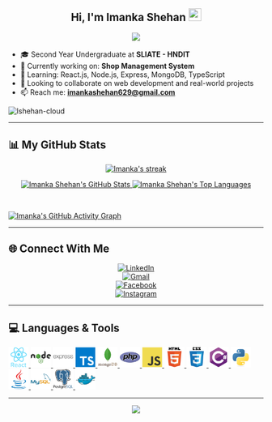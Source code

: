 <h2 align="center">Hi, I'm Imanka Shehan <img src="https://media.giphy.com/media/hvRJCLFzcasrR4ia7z/giphy.gif" width="25px" height="25px"> </h2>

<p align="center">
  <img src="https://readme-typing-svg.herokuapp.com?color=00D9FF&width=480&height=65&lines=Welcome+To+My+GitHub+Profile!;Full+Stack+Developer+%F0%9F%9A%80;HNDIT+Undergraduate+%F0%9F%8E%93;Always+Learning+New+Things!&center=true">
</p>

- 🎓 Second Year Undergraduate at **SLIATE - HNDIT**
- 🔭 Currently working on: **Shop Management System**
- 🌱 Learning: React.js, Node.js, Express, MongoDB, TypeScript
- 🤝 Looking to collaborate on web development and real-world projects
- 📫 Reach me: **[imankashehan629@gmail.com](mailto:imankashehan629@gmail.com)**

<p align="left"> 
  <img src="https://komarev.com/ghpvc/?username=Ishehan-cloud&label=Profile%20views&color=0e75b6&style=flat" alt="Ishehan-cloud" /> 
</p>

---

## 📊 My GitHub Stats

<p align="center">
  <a href="https://github.com/Ishehan-cloud/github-readme-streak-stats">
    <img title="🔥 Streak Stats" alt="Imanka's streak" src="https://github-readme-streak-stats.herokuapp.com/?user=Ishehan-cloud&theme=black-ice&hide_border=true&stroke=0000&background=060A0CD0"/>
  </a>
</p>

<p align="center">
  <a href="https://github.com/Ishehan-cloud/github-readme-stats">
    <img alt="Imanka Shehan's GitHub Stats" src="https://readme-stats.vercel.app/api?username=Ishehan-cloud&show_icons=true&count_private=true&theme=react&hide_border=true&bg_color=0D1117"/>
  </a>
  <a href="https://github.com/Ishehan-cloud/github-readme-stats">
    <img alt="Imanka Shehan's Top Languages" src="https://readme-stats.vercel.app/api/top-langs/?username=Ishehan-cloud&langs_count=8&count_private=true&layout=compact&theme=react&hide_border=true&bg_color=0D1117"/>
  </a>
</p>

<br/>

[![Imanka's GitHub Activity Graph](https://github-readme-activity-graph.vercel.app/graph?username=Ishehan-cloud&theme=dracula)](https://github.com/ashutosh00710/github-readme-activity-graph)

---

## 🌐 Connect With Me

<div align="center">

[![LinkedIn](https://img.shields.io/badge/LinkedIn-0077B5?style=for-the-badge&logo=linkedin&logoColor=white)](https://www.linkedin.com/in/imanka-shehan)  
[![Gmail](https://img.shields.io/badge/Gmail-D14836?style=for-the-badge&logo=gmail&logoColor=white)](mailto:imankashehan629@gmail.com)  
[![Facebook](https://img.shields.io/badge/Facebook-1877F2?style=for-the-badge&logo=facebook&logoColor=white)](https://www.facebook.com/share/1A6XwXW2Gu/?mibextid=wwXIfr)  
[![Instagram](https://img.shields.io/badge/Instagram-%23E4405F.svg?style=for-the-badge&logo=instagram&logoColor=white)](https://www.instagram.com/imanka_shehan?igsh=eXpoMjV4NGc3b2U5&utm_source=qr)

</div>

---

## 💻 Languages & Tools

<p align="left">
  <a href="https://reactjs.org/" target="_blank"> <img src="https://raw.githubusercontent.com/devicons/devicon/master/icons/react/react-original-wordmark.svg" alt="react" width="40" height="40"/> </a>
  <a href="https://nodejs.org" target="_blank"> <img src="https://raw.githubusercontent.com/devicons/devicon/master/icons/nodejs/nodejs-original-wordmark.svg" alt="nodejs" width="40" height="40"/> </a>
  <a href="https://expressjs.com" target="_blank"> <img src="https://raw.githubusercontent.com/devicons/devicon/master/icons/express/express-original-wordmark.svg" alt="express" width="40" height="40"/> </a>
  <a href="https://www.typescriptlang.org/" target="_blank"> <img src="https://raw.githubusercontent.com/devicons/devicon/master/icons/typescript/typescript-original.svg" alt="typescript" width="40" height="40"/> </a>
  <a href="https://www.mongodb.com/" target="_blank"> <img src="https://raw.githubusercontent.com/devicons/devicon/master/icons/mongodb/mongodb-original-wordmark.svg" alt="mongodb" width="40" height="40"/> </a>
  <a href="https://www.php.net" target="_blank"> <img src="https://raw.githubusercontent.com/devicons/devicon/master/icons/php/php-original.svg" alt="php" width="40" height="40"/> </a>
  <a href="https://developer.mozilla.org/en-US/docs/Web/JavaScript" target="_blank"> <img src="https://raw.githubusercontent.com/devicons/devicon/master/icons/javascript/javascript-original.svg" alt="javascript" width="40" height="40"/> </a>
  <a href="https://www.w3.org/html/" target="_blank"> <img src="https://raw.githubusercontent.com/devicons/devicon/master/icons/html5/html5-original-wordmark.svg" alt="html5" width="40" height="40"/> </a>
  <a href="https://www.w3schools.com/css/" target="_blank"> <img src="https://raw.githubusercontent.com/devicons/devicon/master/icons/css3/css3-original-wordmark.svg" alt="css3" width="40" height="40"/> </a>
  <a href="https://learn.microsoft.com/en-us/dotnet/csharp/" target="_blank"> <img src="https://raw.githubusercontent.com/devicons/devicon/master/icons/csharp/csharp-original.svg" alt="csharp" width="40" height="40"/> </a>
  <a href="https://www.python.org/" target="_blank"> <img src="https://raw.githubusercontent.com/devicons/devicon/master/icons/python/python-original.svg" alt="python" width="40" height="40"/> </a>
  <a href="https://www.java.com/" target="_blank"> <img src="https://raw.githubusercontent.com/devicons/devicon/master/icons/java/java-original.svg" alt="java" width="40" height="40"/> </a>
  <a href="https://www.mysql.com/" target="_blank"> <img src="https://raw.githubusercontent.com/devicons/devicon/master/icons/mysql/mysql-original-wordmark.svg" alt="mysql" width="40" height="40"/> </a>
  <a href="https://www.postgresql.org/" target="_blank"> <img src="https://raw.githubusercontent.com/devicons/devicon/master/icons/postgresql/postgresql-original-wordmark.svg" alt="postgresql" width="40" height="40"/> </a>
  <a href="https://www.docker.com/" target="_blank"> <img src="https://raw.githubusercontent.com/devicons/devicon/master/icons/docker/docker-original.svg" alt="docker" width="40" height="40"/> </a>
</p>

---

<p align="center">
  <img src="https://readme-typing-svg.herokuapp.com?color=00D9FF&width=480&height=65&lines=Code+.+.+.+.;Learn+.+.+.+.;Build+.+.+.+.;Repeat+.+.+.+.;_Imanka+Shehan&center=true">
</p>
